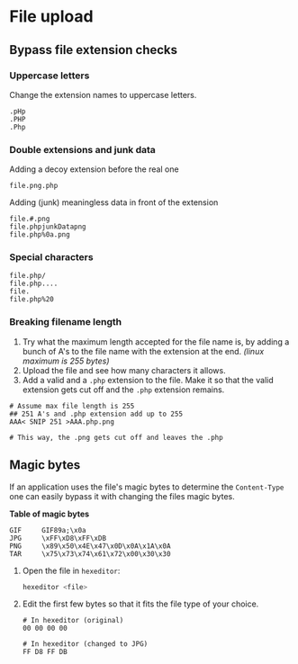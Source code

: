 # File upload

## Bypass file extension checks

### Uppercase letters
Change the extension names to uppercase letters.
```
.pHp
.PHP
.Php
```

### Double extensions and junk data
Adding a decoy extension before the real one
```
file.png.php
```
Adding (junk) meaningless data in front of the extension
```
file.#.png
file.phpjunkDatapng
file.php%0a.png
```

### Special characters
```
file.php/
file.php....
file.
file.php%20
```


### Breaking filename length
1. Try what the maximum length accepted for the file name is, by  adding a bunch of A's to the file name with the extension at the end.   *(linux maximum is 255 bytes)*
2.  Upload the file and see how many characters it allows.
3. Add a valid and a `.php` extension to the file. Make it so that the valid extension gets cut off and the `.php` extension remains.
```
# Assume max file length is 255
## 251 A's and .php extension add up to 255
AAA< SNIP 251 >AAA.php.png

# This way, the .png gets cut off and leaves the .php
```



## Magic bytes
If an application uses the file's magic bytes to determine the `Content-Type` one can easily bypass it with changing the files magic bytes.

**Table of magic bytes**
```
GIF     GIF89a;\x0a
JPG     \xFF\xD8\xFF\xDB
PNG     \x89\x50\x4E\x47\x0D\x0A\x1A\x0A
TAR     \x75\x73\x74\x61\x72\x00\x30\x30
```

1. Open the file in `hexeditor`:
	```bash
	hexeditor <file>
	```
2.  Edit the first few bytes so that it fits the file type of your choice.
	```
	# In hexeditor (original)
	00 00 00 00

	# In hexeditor (changed to JPG)
	FF D8 FF DB
	```